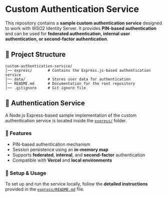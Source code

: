 # Custom Authentication Service

This repository contains a **sample custom authentication service** designed to work with WSO2 Identity Server. It provides **PIN-based authentication** and can be used for **federated authentication, internal user authentication, or second-factor authentication**.

## 📂 Project Structure

```
custom-authentication-service/
│── express/       # Contains the Express.js-based authentication service
│── data/          # Stores user data for authentication
│── README.md      # Documentation for the root repository
│── .gitignore     # Git ignore file
```

## 🚀 Authentication Service

A Node.js Express-based sample implementation of the custom authentication service is located inside the [`express/`](express/) folder.

### 🔹 Features

- PIN-based authentication mechanism
- Session persistence using an **in-memory map**
- Supports **federated**, **internal**, and **second-factor** authentication
- Compatible with **Vercel** and **local environments**

### 📖 Setup & Usage

To set up and run the service locally, follow the **detailed instructions** provided in the [`express/README.md`](express/README.md) file.
